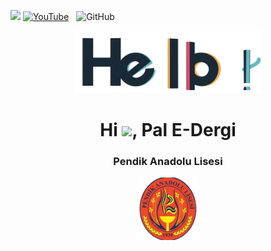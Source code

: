 ![](https://komarev.com/ghpvc/?username=PalEDergi&color=green)
[![YouTube](https://img.shields.io/badge/YouTube-Channel-%23E62117)](https://www.youtube.com/channel/UCAcXbIC0teVrYIX3i2bj75w)
&nbsp; ![GitHub](https://img.shields.io/github/followers/PalEDergi?label=Follow%20Me%21&style=social)
<!-- En üste GIF'i ekliyoruz -->
<p align="center">
  <img src="https://github.com/Star-Nova/Star-Nova/blob/main/Hello.gif" alt="Hello GIF" width="300" height="100"/>
</p>

<h1 align="center">Hi <img src="https://media.giphy.com/media/hvRJCLFzcasrR4ia7z/giphy.gif" width="30px"/>, Pal E-Dergi</h1>
<h3 align="center">Pendik Anadolu Lisesi</h3>

<p align="center">
  <img src="https://github.com/PalEDergi/PalEDergi/blob/main/pal.jfif" alt="Pal Logo" width="100" height="100"/>
</p>

